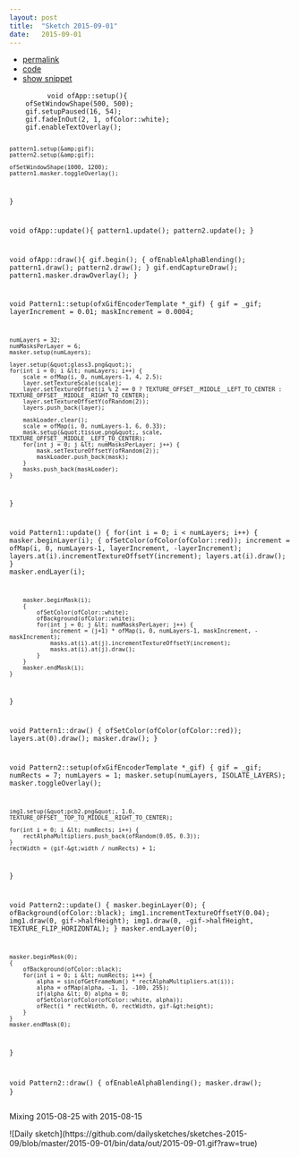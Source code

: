 ```yaml
---
layout: post
title:  "Sketch 2015-09-01"
date:   2015-09-01
---
```

<div class="code">
    <ul>
		<li><a href="{% post_url 2015-09-01-sketch %}">permalink</a></li>
		<li><a href="https://github.com/dailysketches/sketches-2015-09/tree/master/2015-09-01">code</a></li>
		<li><a href="#" class="snippet-button">show snippet</a></li>
	</ul>
    <pre class="snippet">
        <code class="cpp">void ofApp::setup(){
    ofSetWindowShape(500, 500);
    gif.setupPaused(16, 54);
    gif.fadeInOut(2, 1, ofColor::white);
    gif.enableTextOverlay();
    
    pattern1.setup(&amp;gif);
    pattern2.setup(&amp;gif);

    ofSetWindowShape(1000, 1200);
    pattern1.masker.toggleOverlay();
}

void ofApp::update(){
    pattern1.update();
    pattern2.update();
}

void ofApp::draw(){
    gif.begin();
    {
        ofEnableAlphaBlending();
        pattern1.draw();
        pattern2.draw();
    }
    gif.endCaptureDraw();
    pattern1.masker.drawOverlay();
}

void Pattern1::setup(ofxGifEncoderTemplate *_gif) {
    gif = _gif;
    layerIncrement = 0.01;
    maskIncrement = 0.0004;
    
    numLayers = 32;
    numMasksPerLayer = 6;
    masker.setup(numLayers);
    
    layer.setup(&quot;glass3.png&quot;);
    for(int i = 0; i &lt; numLayers; i++) {
        scale = ofMap(i, 0, numLayers-1, 4, 2.5);
        layer.setTextureScale(scale);
        layer.setTextureOffset(i % 2 == 0 ? TEXTURE_OFFSET__MIDDLE__LEFT_TO_CENTER : TEXTURE_OFFSET__MIDDLE__RIGHT_TO_CENTER);
        layer.setTextureOffsetY(ofRandom(2));
        layers.push_back(layer);
        
        maskLoader.clear();
        scale = ofMap(i, 0, numLayers-1, 6, 0.33);
        mask.setup(&quot;tissue.png&quot;, scale, TEXTURE_OFFSET__MIDDLE__LEFT_TO_CENTER);
        for(int j = 0; j &lt; numMasksPerLayer; j++) {
            mask.setTextureOffsetY(ofRandom(2));
            maskLoader.push_back(mask);
        }
        masks.push_back(maskLoader);
    }
}

void Pattern1::update() {
    for(int i = 0; i &lt; numLayers; i++) {
        masker.beginLayer(i);
        {
            ofSetColor(ofColor(ofColor::red));
            increment = ofMap(i, 0, numLayers-1, layerIncrement, -layerIncrement);
            layers.at(i).incrementTextureOffsetY(increment);
            layers.at(i).draw();
        }
        masker.endLayer(i);
        
        masker.beginMask(i);
        {
            ofSetColor(ofColor::white);
            ofBackground(ofColor::white);
            for(int j = 0; j &lt; numMasksPerLayer; j++) {
                increment = (j+1) * ofMap(i, 0, numLayers-1, maskIncrement, -maskIncrement);
                masks.at(i).at(j).incrementTextureOffsetY(increment);
                masks.at(i).at(j).draw();
            }
        }
        masker.endMask(i);
    }
}

void Pattern1::draw() {
    ofSetColor(ofColor(ofColor::red));
    layers.at(0).draw();
    masker.draw();
}

void Pattern2::setup(ofxGifEncoderTemplate *_gif) {
    gif = _gif;
    numRects = 7;
    numLayers = 1;
    masker.setup(numLayers, ISOLATE_LAYERS);
    masker.toggleOverlay();
    
    img1.setup(&quot;pcb2.png&quot;, 1.0, TEXTURE_OFFSET__TOP_TO_MIDDLE__RIGHT_TO_CENTER);
    
    for(int i = 0; i &lt; numRects; i++) {
        rectAlphaMultipliers.push_back(ofRandom(0.05, 0.3));
    }
    rectWidth = (gif-&gt;width / numRects) + 1;
}

void Pattern2::update() {
    masker.beginLayer(0);
    {
        ofBackground(ofColor::black);
        img1.incrementTextureOffsetY(0.04);
        img1.draw(0, gif-&gt;halfHeight);
        img1.draw(0, -gif-&gt;halfHeight, TEXTURE_FLIP_HORIZONTAL);
    }
    masker.endLayer(0);
    
    masker.beginMask(0);
    {
        ofBackground(ofColor::black);
        for(int i = 0; i &lt; numRects; i++) {
            alpha = sin(ofGetFrameNum() * rectAlphaMultipliers.at(i));
            alpha = ofMap(alpha, -1, 1, -100, 255);
            if(alpha &lt; 0) alpha = 0;
            ofSetColor(ofColor(ofColor::white, alpha));
            ofRect(i * rectWidth, 0, rectWidth, gif-&gt;height);
        }
    }
    masker.endMask(0);
}

void Pattern2::draw() {
    ofEnableAlphaBlending();
    masker.draw();
}</code>
    </pre>
</div>
<p class="description">Mixing 2015-08-25 with 2015-08-15</p>
![Daily sketch](https://github.com/dailysketches/sketches-2015-09/blob/master/2015-09-01/bin/data/out/2015-09-01.gif?raw=true)
